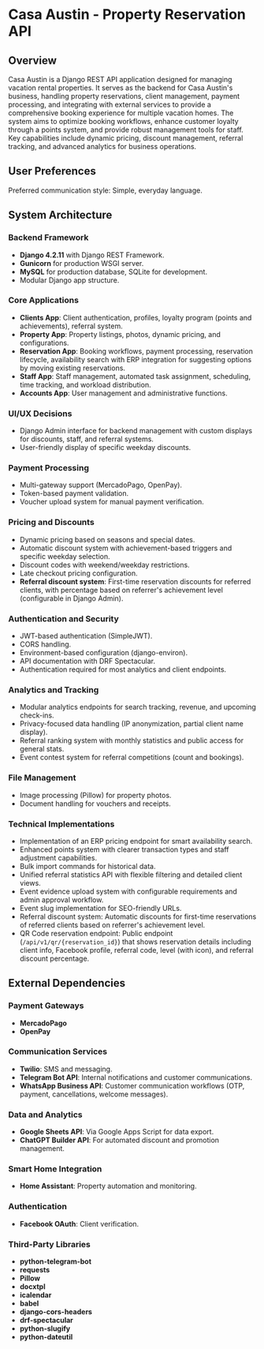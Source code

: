 # Casa Austin - Property Reservation API

## Overview
Casa Austin is a Django REST API application designed for managing vacation rental properties. It serves as the backend for Casa Austin's business, handling property reservations, client management, payment processing, and integrating with external services to provide a comprehensive booking experience for multiple vacation homes. The system aims to optimize booking workflows, enhance customer loyalty through a points system, and provide robust management tools for staff. Key capabilities include dynamic pricing, discount management, referral tracking, and advanced analytics for business operations.

## User Preferences
Preferred communication style: Simple, everyday language.

## System Architecture

### Backend Framework
- **Django 4.2.11** with Django REST Framework.
- **Gunicorn** for production WSGI server.
- **MySQL** for production database, SQLite for development.
- Modular Django app structure.

### Core Applications
- **Clients App**: Client authentication, profiles, loyalty program (points and achievements), referral system.
- **Property App**: Property listings, photos, dynamic pricing, and configurations.
- **Reservation App**: Booking workflows, payment processing, reservation lifecycle, availability search with ERP integration for suggesting options by moving existing reservations.
- **Staff App**: Staff management, automated task assignment, scheduling, time tracking, and workload distribution.
- **Accounts App**: User management and administrative functions.

### UI/UX Decisions
- Django Admin interface for backend management with custom displays for discounts, staff, and referral systems.
- User-friendly display of specific weekday discounts.

### Payment Processing
- Multi-gateway support (MercadoPago, OpenPay).
- Token-based payment validation.
- Voucher upload system for manual payment verification.

### Pricing and Discounts
- Dynamic pricing based on seasons and special dates.
- Automatic discount system with achievement-based triggers and specific weekday selection.
- Discount codes with weekend/weekday restrictions.
- Late checkout pricing configuration.
- **Referral discount system**: First-time reservation discounts for referred clients, with percentage based on referrer's achievement level (configurable in Django Admin).

### Authentication and Security
- JWT-based authentication (SimpleJWT).
- CORS handling.
- Environment-based configuration (django-environ).
- API documentation with DRF Spectacular.
- Authentication required for most analytics and client endpoints.

### Analytics and Tracking
- Modular analytics endpoints for search tracking, revenue, and upcoming check-ins.
- Privacy-focused data handling (IP anonymization, partial client name display).
- Referral ranking system with monthly statistics and public access for general stats.
- Event contest system for referral competitions (count and bookings).

### File Management
- Image processing (Pillow) for property photos.
- Document handling for vouchers and receipts.

### Technical Implementations
- Implementation of an ERP pricing endpoint for smart availability search.
- Enhanced points system with clearer transaction types and staff adjustment capabilities.
- Bulk import commands for historical data.
- Unified referral statistics API with flexible filtering and detailed client views.
- Event evidence upload system with configurable requirements and admin approval workflow.
- Event slug implementation for SEO-friendly URLs.
- Referral discount system: Automatic discounts for first-time reservations of referred clients based on referrer's achievement level.
- QR Code reservation endpoint: Public endpoint (`/api/v1/qr/{reservation_id}`) that shows reservation details including client info, Facebook profile, referral code, level (with icon), and referral discount percentage.

## External Dependencies

### Payment Gateways
- **MercadoPago**
- **OpenPay**

### Communication Services
- **Twilio**: SMS and messaging.
- **Telegram Bot API**: Internal notifications and customer communications.
- **WhatsApp Business API**: Customer communication workflows (OTP, payment, cancellations, welcome messages).

### Data and Analytics
- **Google Sheets API**: Via Google Apps Script for data export.
- **ChatGPT Builder API**: For automated discount and promotion management.

### Smart Home Integration
- **Home Assistant**: Property automation and monitoring.

### Authentication
- **Facebook OAuth**: Client verification.

### Third-Party Libraries
- **python-telegram-bot**
- **requests**
- **Pillow**
- **docxtpl**
- **icalendar**
- **babel**
- **django-cors-headers**
- **drf-spectacular**
- **python-slugify**
- **python-dateutil**